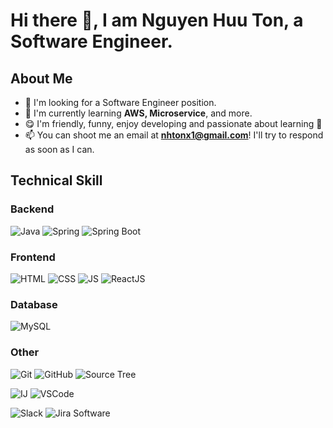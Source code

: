 # Hi there 👋, I am Nguyen Huu Ton, a Software Engineer.

## About Me
- 💼 I'm looking for a Software Engineer position.
- 🌱 I'm currently learning **AWS, Microservice**, and more.
- 😋 I'm friendly, funny, enjoy developing and passionate about learning 📖
- 📫 You can shoot me an email at **nhtonx1@gmail.com**! I'll try to respond as soon as I can.

## Technical Skill

### Backend
![Java](https://img.shields.io/badge/Java-%230976bd?style=flat-square&logo=java)
![Spring](https://img.shields.io/badge/Spring-%236DB33F?style=flat-square&logo=spring&logoColor=white)
![Spring Boot](https://img.shields.io/badge/Spring%20Boot-%236DB33F?style=flat-square&logo=springboot&logoColor=white)

### Frontend
![HTML](https://img.shields.io/badge/HTML-E34F26?style=flat-square&logo=HTML5&logoColor=white)
![CSS](https://img.shields.io/badge/CSS-%231572B6?style=flat-square&logo=css3&logoColor=white)
![JS](https://img.shields.io/badge/JavaScript-%23F7DF1E?style=flat-square&logo=javascript&logoColor=black)
![ReactJS](https://img.shields.io/badge/ReactJS-%2361DAFB?style=flat-square&logo=react&logoColor=black)

### Database
![MySQL](https://img.shields.io/badge/MySQL-%234479A1?style=flat-square&logo=mysql&logoColor=white)

### Other
![Git](https://img.shields.io/badge/Git-%23F05032?style=flat-square&logo=git&logoColor=white)
![GitHub](https://img.shields.io/badge/GitHub-%23181717?style=flat-square&logo=github&logoColor=white)
![Source Tree](https://img.shields.io/badge/Source%20Tree-%230052CC?style=flat-square&logo=sourcetree&logoColor=white)


![IJ](https://img.shields.io/badge/IntelliJ%20IDEA-%23000000?style=flat-square&logo=intellijidea&logoColor=white)
![VSCode](https://img.shields.io/badge/Visual%20Studio%20Code-%23007ACC?style=flat-square&logo=visualstudiocode&logoColor=white)

![Slack](https://img.shields.io/badge/Slack-%234A154B?style=flat-square&logo=slack&logoColor=white)
![Jira Software](https://img.shields.io/badge/Jira%20Software-%230052CC?style=flat-square&logo=jirasoftware&logoColor=white)
